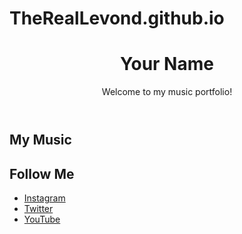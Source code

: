 # TheRealLevond.github.io

<!DOCTYPE html>
<html lang="en">
<head>
    <meta charset="UTF-8">
    <meta name="viewport" content="width=device-width, initial-scale=1.0">
    <title>Your Name - Music Portfolio</title>
</head>
<body>
    <header>
        <h1>Your Name</h1>
        <p>Welcome to my music portfolio!</p>
    </header>
    <section id="music">
        <h2>My Music</h2>
        <!-- Embed your music links or audio files here -->
    </section>
    <section id="social-media">
        <h2>Follow Me</h2>
        <ul>
            <li><a href="https://instagram.com/yourprofile">Instagram</a></li>
            <li><a href="https://twitter.com/yourprofile">Twitter</a></li>
            <li><a href="https://youtube.com/yourchannel">YouTube</a></li>
        </ul>
    </section>
</body>
</html>
